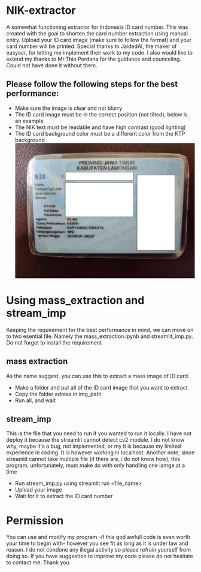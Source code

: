 # NIK-extractor
A somewhat functioning extractor for Indonesia ID card number. This was created with the goal to shorten the card number extraction using manual entry. Upload your ID card image (make sure to follow the format) and your card number will be printed. Special thanks to JaidedAI, the maker of easyocr, for letting me implement their work to my code. I also would like to extend my thanks to Mr.Thio Perdana for the guidance and counceling. Could not have done it without them.

## Please follow the following steps for the best performance:
- Make sure the image is clear and not blurry
- The ID card image must be in the correct position (not tilted), below is an example
- The NIK text must be readable and have high contrast (good lighting)
- The ID card background color must be a different color from the KTP background
![Ideal Image](https://github.com/Surge0Name/NIK-extractor/blob/main/place-holder.jpg)

# Using mass_extraction and stream_imp
Keeping the requirement for the best performance in mind, we can move on to two esential file. Namely the mass_extraction.ipynb and streamlit_imp.py. Do not forget to install the requirement 

## mass extraction
As the name suggest, you can use this to extract a mass image of ID card. 
- Make a folder and put all of the ID card image that you want to extract 
- Copy the folder adress in img_path
- Run all, and wait

## stream_imp
This is the file that you need to run if you wanted to run it locally. I have not deploy it because the streamlit cannot detect cv2 module. I do not know why, maybe it's a bug, not implemented, or my it is because my limited experience in coding. It is however working in localhost. Another note, since streamlit cannot take multiple file (if there are, i do not know how), this program, unfortunately, must make do with only handling one iamge at a time
- Run stream_imp.py using streamlit run <file_name>
- Upload your image
- Wait for it to extract the ID card number

# Permission
You can use and modify my program -if this god awfull code is even worth your time to begin with- however you see fit as long as it is under law and reason. I do not condone any illegal activity so please refrain yourself from doing so. If you have suggestion to improve my code please do not hesitate to contact me. Thank you

